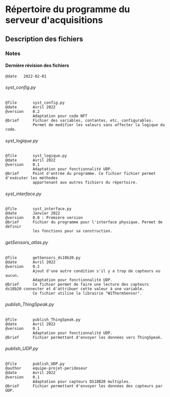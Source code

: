 # Répertoire du programme du serveur d'acquisitions

## Description des fichiers
### Notes
#### Dernière révision des fichiers
    @date   2022-02-01
###### syst_config.py
    @file       syst_config.py
    @date       Avril 2022
    @version    0.2
                Adaptation pour code NFT
    @brief      Fichier des variables, contantes, etc. configurables.
                Permet de modifier les valeurs sans affecter la logique du code.
###### syst_logique.py
    @file       syst_logique.py
    @date       Avril 2022
    @version    0.1
                Adaptation pour fonctionnalité UDP.
    @brief      Point d'entrée du programme. Ce fichier fichier permet d'exécuter les méthodes
                appartenant aux autres fichiers du répertoire.
###### syst_interface.py
    @file       syst_interface.py
    @date       Janvier 2022
    @version    0.0 : Première version
    @brief      Fichier du programme pour l'interface physique. Permet de définir
                les fonctions pour sa construction.
###### getSensors_atlas.py
    @file       getSensors_ds18b20.py
    @date       Avril 2022
    @version    0.2
                Ajout d'une autre condition s'il y a trop de capteurs ou aucun.
                Adaptation pour fonctionnalité UDP.
    @brief      Ce fichier permet de faire une lecture des capteurs ds18b20 connecter et d'attribuer cette valeur à une variable.
                Ce fichier utilise la librairie "W1ThermSensor".
###### publish_ThingSpeak.py
    @file       publish_ThingSpeak.py
    @date       Avril 2022
    @version    0.1
                Adaptation pour fonctionnalité UDP.
    @brief      Fichier permettant d'envoyer les données vers ThingSpeak.
###### publish_UDP.py
    @file       publish_UDP.py
    @author     equipe-projet-peridoseur
    @date       Avril 2022
    @version    0.1
                Adaptation pour capteurs DS18B20 multiples.
    @brief      Fichier permettant d'envoyer les données des capteurs par UDP.
